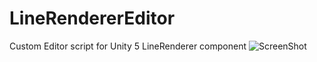 # LineRendererEditor
Custom Editor script for Unity 5 LineRenderer component
![ScreenShot](https://raw.githubusercontent.com/vahab2005/LineRendererEditor/master/Final_LineRenderer.png)
